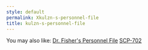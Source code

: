 ```yaml
---
style: default
permalink: Xkulzn-s-personnel-file
title: kulzn-s-personnel-file
---
```

You may also like:
[Dr. Fisher's Personnel File](http://scp-wiki.net/dr-fisher-s-personnel-file)
[SCP-702](http://scp-wiki.net/scp-702)